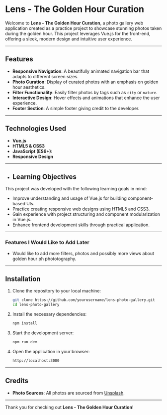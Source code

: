 # Lens - The Golden Hour Curation

Welcome to **Lens - The Golden Hour Curation**, a photo gallery web application created as a practice project to showcase stunning photos taken during the golden hour. This project leverages Vue.js for the front-end, offering a sleek, modern design and intuitive user experience.

---

## Features

- **Responsive Navigation**: A beautifully animated navigation bar that adapts to different screen sizes.
- **Photo Curation**: Display of curated photos with an emphasis on golden hour aesthetics.
- **Filter Functionality**: Easily filter photos by tags such as `city` or `nature`.
- **Interactive Design**: Hover effects and animations that enhance the user experience.
- **Footer Section**: A simple footer giving credit to the developer.

---

## Technologies Used

- **Vue.js**
- **HTML5 & CSS3**
- **JavaScript (ES6+)**:
- **Responsive Design**

---

- ## Learning Objectives

This project was developed with the following learning goals in mind:

- Improve understanding and usage of Vue.js for building component-based UIs.
- Practice creating responsive web designs using HTML5 and CSS3.
- Gain experience with project structuring and component modularization in Vue.js.
- Enhance frontend development skills through practical application.

---

### Features I Would Like to Add Later

- Would like to add more filters, photos and possibly more views about golden hour ph phototography.

---

## Installation

1. Clone the repository to your local machine:

   ```bash
   git clone https://github.com/yourusername/lens-photo-gallery.git
   cd lens-photo-gallery
   ```

2. Install the necessary dependencies:

   ```bash
   npm install
   ```

3. Start the development server:

   ```bash
   npm run dev
   ```

4. Open the application in your browser:

   ```bash
   http://localhost:3000
   ```

---

## Credits

- **Photo Sources**: All photos are sourced from [Unsplash](https://unsplash.com).

---

Thank you for checking out **Lens - The Golden Hour Curation**!
